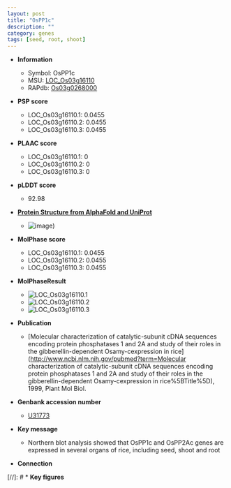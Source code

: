 ```yaml
---
layout: post
title: "OsPP1c"
description: ""
category: genes
tags: [seed, root, shoot]
---
```


* **Information**  
    + Symbol: OsPP1c  
    + MSU: [LOC_Os03g16110](http://rice.plantbiology.msu.edu/cgi-bin/ORF_infopage.cgi?orf=LOC_Os03g16110)  
    + RAPdb: [Os03g0268000](http://rapdb.dna.affrc.go.jp/viewer/gbrowse_details/irgsp1?name=Os03g0268000)  

* **PSP score**  
    + LOC_Os03g16110.1: 0.0455 
    + LOC_Os03g16110.2: 0.0455 
    + LOC_Os03g16110.3: 0.0455 

* **PLAAC score**  
    + LOC_Os03g16110.1: 0 
    + LOC_Os03g16110.2: 0 
    + LOC_Os03g16110.3: 0 

* **pLDDT score**
    + 92.98

* **[Protein Structure from AlphaFold and UniProt](https://www.uniprot.org/uniprotkb/P48489/entry#structure)**
    + ![image](https://ricepsp.github.io/images/P/AF-P48489-F1.png))

* **MolPhase score**
    + LOC_Os03g16110.1: 0.0455
    + LOC_Os03g16110.2: 0.0455
    + LOC_Os03g16110.3: 0.0455

* **MolPhaseResult**
    + ![LOC_Os03g16110.1](https://ricepsp.github.io/pictures/LOC_Os03g/LOC_Os03g16110.1.png)
    + ![LOC_Os03g16110.2](https://ricepsp.github.io/pictures/LOC_Os03g/LOC_Os03g16110.2.png)
    + ![LOC_Os03g16110.3](https://ricepsp.github.io/pictures/LOC_Os03g/LOC_Os03g16110.3.png)

* **Publication**  
    + [Molecular characterization of catalytic-subunit cDNA sequences encoding protein phosphatases 1 and 2A and study of their roles in the gibberellin-dependent Osamy-cexpression in rice](http://www.ncbi.nlm.nih.gov/pubmed?term=Molecular characterization of catalytic-subunit cDNA sequences encoding protein phosphatases 1 and 2A and study of their roles in the gibberellin-dependent Osamy-cexpression in rice%5BTitle%5D), 1999, Plant Mol Biol.

* **Genbank accession number**  
    + [U31773](http://www.ncbi.nlm.nih.gov/nuccore/U31773)

* **Key message**  
    + Northern blot analysis showed that OsPP1c and OsPP2Ac genes are expressed in several organs of rice, including seed, shoot and root

* **Connection**  

[//]: # * **Key figures**  


